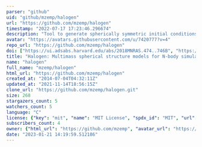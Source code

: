 ```yaml
---
parser: "github"
uid: "github/mzemp/halogen"
url: "https://github.com/mzemp/halogen"
timestamp: "2022-07-17 17:23:46.296674"
description: "Tool to generate spherically symmetric initial conditions for N-body simulations."
avatar: "https://avatars.githubusercontent.com/u/7420777?v=4"
repo_url: "https://github.com/mzemp/halogen"
doi: ["https://ui.adsabs.harvard.edu/abs/2018MNRAS.474..746B", "https://ui.adsabs.harvard.edu/abs/2008MNRAS.386.1543Z", "https://ui.adsabs.harvard.edu/abs/2014ascl.soft07020Z/abstract"]
title: "Halogen: Multimass spherical structure models for N-body simulations"
name: "halogen"
full_name: "mzemp/halogen"
html_url: "https://github.com/mzemp/halogen"
created_at: "2014-07-04T04:32:11Z"
updated_at: "2021-11-14T18:56:15Z"
clone_url: "https://github.com/mzemp/halogen.git"
size: 268
stargazers_count: 5
watchers_count: 5
language: "C"
license: {"key": "mit", "name": "MIT License", "spdx_id": "MIT", "url": "https://api.github.com/licenses/mit", "node_id": "MDc6TGljZW5zZTEz"}
subscribers_count: 4
owner: {"html_url": "https://github.com/mzemp", "avatar_url": "https://avatars.githubusercontent.com/u/7420777?v=4", "login": "mzemp", "type": "User"}
date: "2023-01-21 14:19:59.512186"
---
```


